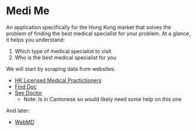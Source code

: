 # Medi Me

An application specifically for the Hong Kong market that solves the problem of finding the best medical specialist for your problem.
At a glance, it helps you understand:

1. Which type of medical specialist to visit
2. Who is the best medical specialist for you

We will start by scraping data from websites:

- [HK Licensed Medical Practictioners](https://www.mchk.org.hk/english/list_register/list.php?page=3&ipp=20&type=L)
- [Find Doc](https://www.finddoc.com/en/doctors)
- [See Doctor](https://www.seedoctor.com.hk/dr_detail-1.asp?dr_doctor=2724)
  - Note: Is in Cantonese so would likely need some help on this one

And later:

- [WebMD](https://symptoms.webmd.com/)

